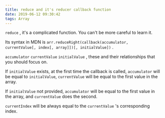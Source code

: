 ```yaml
---
title: reduce and it's reducer callback function
date: 2019-06-12 09:30:42
tags: Array
---
```


`reduce`  , it's a complicated function. You can't be more careful to learn it.

<!--more-->

Its syntax in MDN is `arr.reduceRight(callback(accumulator, currentValue[, index[, array]])[, initialValue])` .

`accumulator`  `currentValue`  `initialValue` , these and their relationships that you should focus on.

If `initialValue`  exists, at the first time the callback is called, `accumulator` will be equal to `initialValue`, `currentValue` will be equal to the first value in the array.

If `initialValue` not provided, `accumulator` will be equal to the first value in the array, and `currentValue` does the second.

`currentIndex` will be always equal to the `currentValue` 's corresponding  index.

